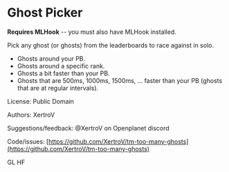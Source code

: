 # Ghost Picker

**Requires MLHook** -- you must also have MLHook installed.

Pick any ghost (or ghosts) from the leaderboards to race against in solo.

- Ghosts around your PB.
- Ghosts around a specific rank.
- Ghosts a bit faster than your PB.
- Ghosts that are 500ms, 1000ms, 1500ms, ... faster than your PB (ghosts that are at regular intervals).

License: Public Domain

Authors: XertroV

Suggestions/feedback: @XertroV on Openplanet discord

Code/issues: [https://github.com/XertroV/tm-too-many-ghosts](https://github.com/XertroV/tm-too-many-ghosts)

GL HF
